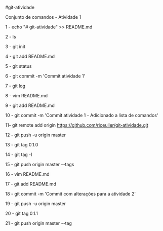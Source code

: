 #git-atividade

Conjunto de comandos - Atividade 1

1 - echo "# git-atividade" >> README.md

2 - ls

3 - git init

4 - git add README.md

5 - git status

6 - git commit -m 'Commit atividade 1'

7 - git log

8 - vim README.md

9 - git add README.md

10 - git commit -m 'Commit atividade 1 - Adicionado a lista de comandos'

11- git remote add origin https://github.com/riceuller/git-atividade.git

12 - git push -u origin master

13 - git tag 0.1.0

14 - git tag -l

15 - git push origin master --tags

16 - vim README.md

17 - git add README.md

18 - git commit -m 'Commit com alterações para a atividade 2'

19 - git push -u origin master

20 - git tag 0.1.1

21 - git push origin master --tag
